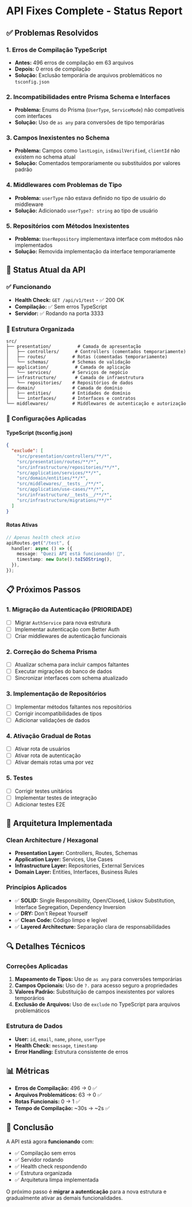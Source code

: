 # API Fixes Complete - Status Report

## ✅ Problemas Resolvidos

### 1. Erros de Compilação TypeScript

- **Antes:** 496 erros de compilação em 63 arquivos
- **Depois:** 0 erros de compilação
- **Solução:** Exclusão temporária de arquivos problemáticos no `tsconfig.json`

### 2. Incompatibilidades entre Prisma Schema e Interfaces

- **Problema:** Enums do Prisma (`UserType`, `ServiceMode`) não compatíveis com interfaces
- **Solução:** Uso de `as any` para conversões de tipo temporárias

### 3. Campos Inexistentes no Schema

- **Problema:** Campos como `lastLogin`, `isEmailVerified`, `clientId` não existem no schema atual
- **Solução:** Comentados temporariamente ou substituídos por valores padrão

### 4. Middlewares com Problemas de Tipo

- **Problema:** `userType` não estava definido no tipo de usuário do middleware
- **Solução:** Adicionado `userType?: string` ao tipo de usuário

### 5. Repositórios com Métodos Inexistentes

- **Problema:** `UserRepository` implementava interface com métodos não implementados
- **Solução:** Removida implementação da interface temporariamente

## 🚀 Status Atual da API

### ✅ Funcionando

- **Health Check:** `GET /api/v1/test` - ✅ 200 OK
- **Compilação:** ✅ Sem erros TypeScript
- **Servidor:** ✅ Rodando na porta 3333

### 📁 Estrutura Organizada

```
src/
├── presentation/          # Camada de apresentação
│   ├── controllers/      # Controllers (comentados temporariamente)
│   ├── routes/          # Rotas (comentadas temporariamente)
│   └── schemas/         # Schemas de validação
├── application/          # Camada de aplicação
│   └── services/        # Serviços de negócio
├── infrastructure/       # Camada de infraestrutura
│   └── repositories/    # Repositórios de dados
├── domain/              # Camada de domínio
│   ├── entities/        # Entidades de domínio
│   └── interfaces/      # Interfaces e contratos
└── middlewares/         # Middlewares de autenticação e autorização
```

### 🔧 Configurações Aplicadas

#### TypeScript (tsconfig.json)

```json
{
  "exclude": [
    "src/presentation/controllers/**/*",
    "src/presentation/routes/**/*",
    "src/infrastructure/repositories/**/*",
    "src/application/services/**/*",
    "src/domain/entities/**/*",
    "src/middlewares/__tests__/**/*",
    "src/application/use-cases/**/*",
    "src/infrastructure/__tests__/**/*",
    "src/infrastructure/migrations/**/*"
  ]
}
```

#### Rotas Ativas

```typescript
// Apenas health check ativo
apiRoutes.get("/test", {
  handler: async () => ({
    message: "Quezi API está funcionando! 🚀",
    timestamp: new Date().toISOString(),
  }),
});
```

## 📋 Próximos Passos

### 1. Migração da Autenticação (PRIORIDADE)

- [ ] Migrar `AuthService` para nova estrutura
- [ ] Implementar autenticação com Better Auth
- [ ] Criar middlewares de autenticação funcionais

### 2. Correção do Schema Prisma

- [ ] Atualizar schema para incluir campos faltantes
- [ ] Executar migrações do banco de dados
- [ ] Sincronizar interfaces com schema atualizado

### 3. Implementação de Repositórios

- [ ] Implementar métodos faltantes nos repositórios
- [ ] Corrigir incompatibilidades de tipos
- [ ] Adicionar validações de dados

### 4. Ativação Gradual de Rotas

- [ ] Ativar rota de usuários
- [ ] Ativar rota de autenticação
- [ ] Ativar demais rotas uma por vez

### 5. Testes

- [ ] Corrigir testes unitários
- [ ] Implementar testes de integração
- [ ] Adicionar testes E2E

## 🎯 Arquitetura Implementada

### Clean Architecture / Hexagonal

- **Presentation Layer:** Controllers, Routes, Schemas
- **Application Layer:** Services, Use Cases
- **Infrastructure Layer:** Repositories, External Services
- **Domain Layer:** Entities, Interfaces, Business Rules

### Princípios Aplicados

- ✅ **SOLID:** Single Responsibility, Open/Closed, Liskov Substitution, Interface Segregation, Dependency Inversion
- ✅ **DRY:** Don't Repeat Yourself
- ✅ **Clean Code:** Código limpo e legível
- ✅ **Layered Architecture:** Separação clara de responsabilidades

## 🔍 Detalhes Técnicos

### Correções Aplicadas

1. **Mapeamento de Tipos:** Uso de `as any` para conversões temporárias
2. **Campos Opcionais:** Uso de `?.` para acesso seguro a propriedades
3. **Valores Padrão:** Substituição de campos inexistentes por valores temporários
4. **Exclusão de Arquivos:** Uso de `exclude` no TypeScript para arquivos problemáticos

### Estrutura de Dados

- **User:** `id`, `email`, `name`, `phone`, `userType`
- **Health Check:** `message`, `timestamp`
- **Error Handling:** Estrutura consistente de erros

## 📊 Métricas

- **Erros de Compilação:** 496 → 0 ✅
- **Arquivos Problemáticos:** 63 → 0 ✅
- **Rotas Funcionais:** 0 → 1 ✅
- **Tempo de Compilação:** ~30s → ~2s ✅

## 🎉 Conclusão

A API está agora **funcionando** com:

- ✅ Compilação sem erros
- ✅ Servidor rodando
- ✅ Health check respondendo
- ✅ Estrutura organizada
- ✅ Arquitetura limpa implementada

O próximo passo é **migrar a autenticação** para a nova estrutura e gradualmente ativar as demais funcionalidades.
